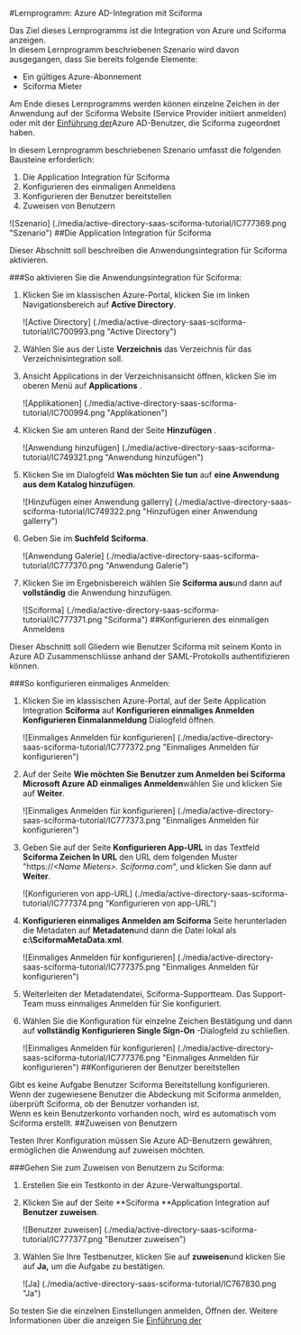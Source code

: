 <properties 
    pageTitle="Lernprogramm: Azure Active Directory-Integration mit Sciforma | Microsoft Azure" 
    description="Erfahren Sie, wie mit Sciforma in Azure Active Directory-auf automatisierte Bereitstellung und mehr!" 
    services="active-directory" 
    authors="jeevansd"  
    documentationCenter="na" 
    manager="femila"/>
<tags 
    ms.service="active-directory" 
    ms.devlang="na" 
    ms.topic="article" 
    ms.tgt_pltfrm="na" 
    ms.workload="identity" 
    ms.date="09/26/2016" 
    ms.author="jeedes" />

#<a name="tutorial-azure-ad-integration-with-sciforma"></a>Lernprogramm: Azure AD-Integration mit Sciforma
  
Das Ziel dieses Lernprogramms ist die Integration von Azure und Sciforma anzeigen.  
In diesem Lernprogramm beschriebenen Szenario wird davon ausgegangen, dass Sie bereits folgende Elemente:

-   Ein gültiges Azure-Abonnement
-   Sciforma Mieter
  
Am Ende dieses Lernprogramms werden können einzelne Zeichen in der Anwendung auf der Sciforma Website (Service Provider initiiert anmelden) oder mit der [Einführung der](active-directory-saas-access-panel-introduction.md)Azure AD-Benutzer, die Sciforma zugeordnet haben.
  
In diesem Lernprogramm beschriebenen Szenario umfasst die folgenden Bausteine erforderlich:

1.  Die Application Integration für Sciforma
2.  Konfigurieren des einmaligen Anmeldens
3.  Konfigurieren der Benutzer bereitstellen
4.  Zuweisen von Benutzern

![Szenario] (./media/active-directory-saas-sciforma-tutorial/IC777369.png "Szenario")
##<a name="enabling-the-application-integration-for-sciforma"></a>Die Application Integration für Sciforma
  
Dieser Abschnitt soll beschreiben die Anwendungsintegration für Sciforma aktivieren.

###<a name="to-enable-the-application-integration-for-sciforma-perform-the-following-steps"></a>So aktivieren Sie die Anwendungsintegration für Sciforma:

1.  Klicken Sie im klassischen Azure-Portal, klicken Sie im linken Navigationsbereich auf **Active Directory**.

    ![Active Directory] (./media/active-directory-saas-sciforma-tutorial/IC700993.png "Active Directory")

2.  Wählen Sie aus der Liste **Verzeichnis** das Verzeichnis für das Verzeichnisintegration soll.

3.  Ansicht Applications in der Verzeichnisansicht öffnen, klicken Sie im oberen Menü auf **Applications** .

    ![Applikationen] (./media/active-directory-saas-sciforma-tutorial/IC700994.png "Applikationen")

4.  Klicken Sie am unteren Rand der Seite **Hinzufügen** .

    ![Anwendung hinzufügen] (./media/active-directory-saas-sciforma-tutorial/IC749321.png "Anwendung hinzufügen")

5.  Klicken Sie im Dialogfeld **Was möchten Sie tun** auf **eine Anwendung aus dem Katalog hinzufügen**.

    ![Hinzufügen einer Anwendung gallerry] (./media/active-directory-saas-sciforma-tutorial/IC749322.png "Hinzufügen einer Anwendung gallerry")

6.  Geben Sie im **Suchfeld** **Sciforma**.

    ![Anwendung Galerie] (./media/active-directory-saas-sciforma-tutorial/IC777370.png "Anwendung Galerie")

7.  Klicken Sie im Ergebnisbereich wählen Sie **Sciforma aus**und dann auf **vollständig** die Anwendung hinzufügen.

    ![Sciforma] (./media/active-directory-saas-sciforma-tutorial/IC777371.png "Sciforma")
##<a name="configuring-single-sign-on"></a>Konfigurieren des einmaligen Anmeldens
  
Dieser Abschnitt soll Gliedern wie Benutzer Sciforma mit seinem Konto in Azure AD Zusammenschlüsse anhand der SAML-Protokolls authentifizieren können.

###<a name="to-configure-single-sign-on-perform-the-following-steps"></a>So konfigurieren einmaliges Anmelden:

1.  Klicken Sie im klassischen Azure-Portal, auf der Seite Application Integration **Sciforma** auf **Konfigurieren einmaliges Anmelden** **Konfigurieren Einmalanmeldung** Dialogfeld öffnen.

    ![Einmaliges Anmelden für konfigurieren] (./media/active-directory-saas-sciforma-tutorial/IC777372.png "Einmaliges Anmelden für konfigurieren")

2.  Auf der Seite **Wie möchten Sie Benutzer zum Anmelden bei Sciforma** **Microsoft Azure AD einmaliges Anmelden**wählen Sie und klicken Sie auf **Weiter**.

    ![Einmaliges Anmelden für konfigurieren] (./media/active-directory-saas-sciforma-tutorial/IC777373.png "Einmaliges Anmelden für konfigurieren")

3.  Geben Sie auf der Seite **Konfigurieren App-URL** in das Textfeld **Sciforma Zeichen In URL** den URL dem folgenden Muster "https://*\<Name Mieters\>. Sciforma.com*", und klicken Sie dann auf **Weiter**.

    ![Konfigurieren von app-URL] (./media/active-directory-saas-sciforma-tutorial/IC777374.png "Konfigurieren von app-URL")

4.  **Konfigurieren einmaliges Anmelden am Sciforma** Seite herunterladen die Metadaten auf **Metadaten**und dann die Datei lokal als **c:\\SciformaMetaData.xml**.

    ![Einmaliges Anmelden für konfigurieren] (./media/active-directory-saas-sciforma-tutorial/IC777375.png "Einmaliges Anmelden für konfigurieren")

5.  Weiterleiten der Metadatendatei, Sciforma-Supportteam. Das Support-Team muss einmaliges Anmelden für Sie konfiguriert.

6.  Wählen Sie die Konfiguration für einzelne Zeichen Bestätigung und dann auf **vollständig** **Konfigurieren Single Sign-On** -Dialogfeld zu schließen.

    ![Einmaliges Anmelden für konfigurieren] (./media/active-directory-saas-sciforma-tutorial/IC777376.png "Einmaliges Anmelden für konfigurieren")
##<a name="configuring-user-provisioning"></a>Konfigurieren der Benutzer bereitstellen
  
Gibt es keine Aufgabe Benutzer Sciforma Bereitstellung konfigurieren.  
Wenn der zugewiesene Benutzer die Abdeckung mit Sciforma anmelden, überprüft Sciforma, ob der Benutzer vorhanden ist.  
Wenn es kein Benutzerkonto vorhanden noch, wird es automatisch vom Sciforma erstellt.
##<a name="assigning-users"></a>Zuweisen von Benutzern
  
Testen Ihrer Konfiguration müssen Sie Azure AD-Benutzern gewähren, ermöglichen die Anwendung auf zuweisen möchten.

###<a name="to-assign-users-to-sciforma-perform-the-following-steps"></a>Gehen Sie zum Zuweisen von Benutzern zu Sciforma:

1.  Erstellen Sie ein Testkonto in der Azure-Verwaltungsportal.

2.  Klicken Sie auf der Seite **Sciforma **Application Integration auf **Benutzer zuweisen**.

    ![Benutzer zuweisen] (./media/active-directory-saas-sciforma-tutorial/IC777377.png "Benutzer zuweisen")

3.  Wählen Sie Ihre Testbenutzer, klicken Sie auf **zuweisen**und klicken Sie auf **Ja,** um die Aufgabe zu bestätigen.

    ![Ja] (./media/active-directory-saas-sciforma-tutorial/IC767830.png "Ja")
  
So testen Sie die einzelnen Einstellungen anmelden, Öffnen der. Weitere Informationen über die anzeigen Sie [Einführung der](active-directory-saas-access-panel-introduction.md)